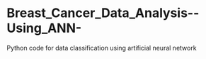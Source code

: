 # Breast_Cancer_Data_Analysis--Using_ANN-
Python code for data classification using artificial neural network
